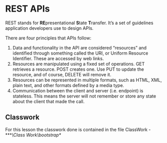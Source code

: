 # REST APIs

REST stands for **RE**presentational **S**tate **T**ransfer. It’s a set of guidelines application developers use to design APIs.

There are four principles that APIs follow:

1. Data and functionality in the API are considered “resources” and identified through something called the URI, or Uniform Resource Identifier. These are accessed by web links.
2. Resources are manipulated using a fixed set of operations. GET retrieves a resource. POST creates one. Use PUT to update the resource, and of course, DELETE will remove it.
3. Resources can be represented in multiple formats, such as HTML, XML, plain text, and other formats defined by a media type.
4. Communication between the client and server (i.e. endpoint) is stateless. This means the server will not remember or store any state about the client that made the call.

## Classwork

For this lesson the classwork done is contained in the file ClassWork - ****\Class Work\bootstrap\**
